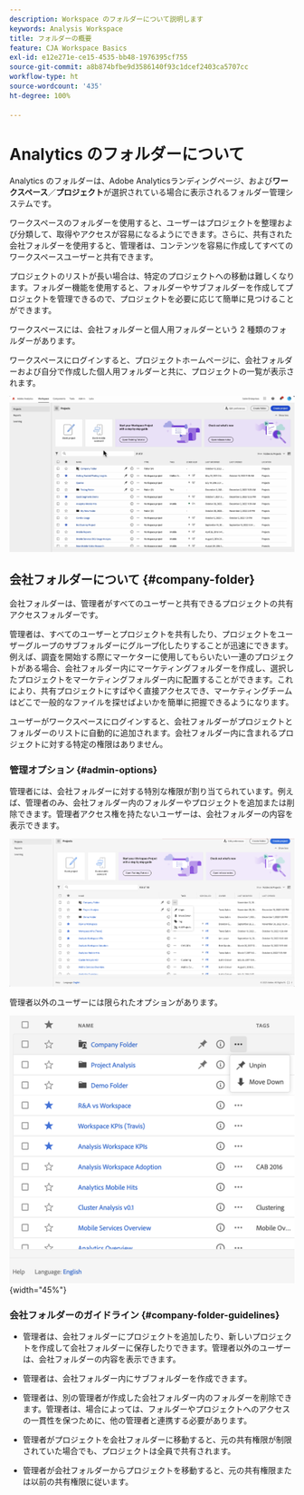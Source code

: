 ```yaml
---
description: Workspace のフォルダーについて説明します
keywords: Analysis Workspace
title: フォルダーの概要
feature: CJA Workspace Basics
exl-id: e12e271e-ce15-4535-bb48-1976395cf755
source-git-commit: a8b874bfbe9d3586140f93c1dcef2403ca5707cc
workflow-type: ht
source-wordcount: '435'
ht-degree: 100%

---
```


# Analytics のフォルダーについて

Analytics のフォルダーは、Adobe Analyticsランディングページ、および&#x200B;**ワークスペース**／**プロジェクト**&#x200B;が選択されている場合に表示されるフォルダー管理システムです。

ワークスペースのフォルダーを使用すると、ユーザーはプロジェクトを整理および分類して、取得やアクセスが容易になるようにできます。さらに、共有された会社フォルダーを使用すると、管理者は、コンテンツを容易に作成してすべてのワークスペースユーザーと共有できます。

プロジェクトのリストが長い場合は、特定のプロジェクトへの移動は難しくなります。フォルダー機能を使用すると、フォルダーやサブフォルダーを作成してプロジェクトを管理できるので、プロジェクトを必要に応じて簡単に見つけることができます。

ワークスペースには、会社フォルダーと個人用フォルダーという 2 種類のフォルダーがあります。

ワークスペースにログインすると、プロジェクトホームページに、会社フォルダーおよび自分で作成した個人用フォルダーと共に、プロジェクトの一覧が表示されます。

![](/help/analysis-workspace/build-workspace-project/assets/landing-page2.png)

## 会社フォルダーについて {#company-folder}

会社フォルダーは、管理者がすべてのユーザーと共有できるプロジェクトの共有アクセスフォルダーです。

管理者は、すべてのユーザーとプロジェクトを共有したり、プロジェクトをユーザーグループのサブフォルダーにグループ化したりすることが迅速にできます。例えば、調査を開始する際にマーケターに使用してもらいたい一連のプロジェクトがある場合、会社フォルダー内にマーケティングフォルダーを作成し、選択したプロジェクトをマーケティングフォルダー内に配置することができます。これにより、共有プロジェクトにすばやく直接アクセスでき、マーケティングチームはどこで一般的なファイルを探せばよいかを簡単に把握できるようになります。

ユーザーがワークスペースにログインすると、会社フォルダーがプロジェクトとフォルダーのリストに自動的に追加されます。会社フォルダー内に含まれるプロジェクトに対する特定の権限はありません。


### 管理オプション {#admin-options}

管理者には、会社フォルダーに対する特別な権限が割り当てられています。例えば、管理者のみ、会社フォルダー内のフォルダーやプロジェクトを追加または削除できます。管理者アクセス権を持たないユーザーは、会社フォルダーの内容を表示できます。

![](/help/analysis-workspace/build-workspace-project/assets/admin-options.png)

管理者以外のユーザーには限られたオプションがあります。

![](/help/analysis-workspace/build-workspace-project/assets/non-admin-folder-options.png){width="45%"}

### 会社フォルダーのガイドライン {#company-folder-guidelines}

- 管理者は、会社フォルダーにプロジェクトを追加したり、新しいプロジェクトを作成して会社フォルダーに保存したりできます。管理者以外のユーザーは、会社フォルダーの内容を表示できます。

- 管理者は、会社フォルダー内にサブフォルダーを作成できます。

- 管理者は、別の管理者が作成した会社フォルダー内のフォルダーを削除できます。管理者は、場合によっては、フォルダーやプロジェクトへのアクセスの一貫性を保つために、他の管理者と連携する必要があります。

- 管理者がプロジェクトを会社フォルダーに移動すると、元の共有権限が制限されていた場合でも、プロジェクトは全員で共有されます。

- 管理者が会社フォルダーからプロジェクトを移動すると、元の共有権限または以前の共有権限に従います。
